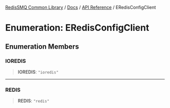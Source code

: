 [RedisSMQ Common Library](../../../README.md) / [Docs](../../README.md) / [API Reference](../README.md) / ERedisConfigClient

# Enumeration: ERedisConfigClient

## Enumeration Members

### IOREDIS

> **IOREDIS**: `"ioredis"`

***

### REDIS

> **REDIS**: `"redis"`
